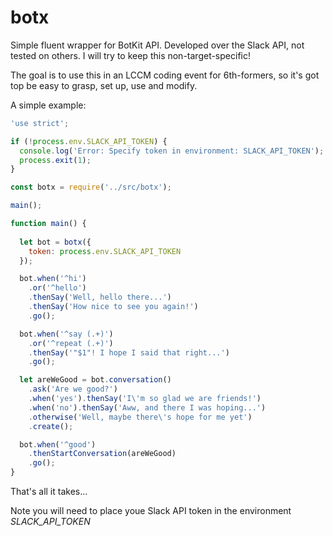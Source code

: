 # botx

Simple fluent wrapper for BotKit API. Developed over the Slack API, not tested on others. I will try to keep this non-target-specific!

The goal is to use this in an LCCM coding event for 6th-formers, so it's got top be easy to grasp, set up, use and modify.

A simple example:

```javascript
'use strict';

if (!process.env.SLACK_API_TOKEN) {
  console.log('Error: Specify token in environment: SLACK_API_TOKEN');
  process.exit(1);
}

const botx = require('../src/botx');

main();

function main() {
  
  let bot = botx({
    token: process.env.SLACK_API_TOKEN
  });

  bot.when('^hi')
    .or('^hello')
    .thenSay('Well, hello there...')
    .thenSay('How nice to see you again!')
    .go();

  bot.when('^say (.+)')
    .or('^repeat (.+)')
    .thenSay('"$1"! I hope I said that right...')
    .go();

  let areWeGood = bot.conversation()
    .ask('Are we good?')
    .when('yes').thenSay('I\'m so glad we are friends!')
    .when('no').thenSay('Aww, and there I was hoping...')
    .otherwise('Well, maybe there\'s hope for me yet')
    .create();

  bot.when('^good')
    .thenStartConversation(areWeGood)
    .go();
}
```

That's all it takes...

Note you will need to place youe Slack API token in the environment *SLACK_API_TOKEN*

